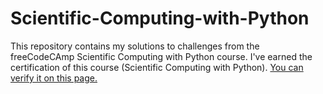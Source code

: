 # Scientific-Computing-with-Python

This repository contains my solutions to challenges from the freeCodeCAmp Scientific Computing with Python course.
I've earned the certification of this course (Scientific Computing with Python). [You can verify it on this page.](https://www.freecodecamp.org/learn/scientific-computing-with-python/scientific-computing-with-python-projects/budget-app)
